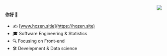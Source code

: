 <img align="right" src="https://github-readme-stats.vercel.app/api?username=hooozen&show_icons=true&icon_color=7e9680&text_color=718096&bg_color=00000000&hide_title=true&hide_border=true" />

#### 你好 👋

- ✍️ [www.hozen.sitie](https://hozen.site)
- 🎓 Software Engineering & Statistics 
- 🔍 Focusing on Front-end
- 🛠️ Develepment & Data science


<!--
**hooozen/hooozen** is a ✨ _special_ ✨ repository because its `README.md` (this file) appears on your GitHub profile.

Here are some ideas to get you started:

- 🔭 I’m currently working on ...
- 🌱 I’m currently learning ...
- 👯 I’m looking to collaborate on ...
- 🤔 I’m looking for help with ...
- 💬 Ask me about ...
- 📫 How to reach me: ...
- 😄 Pronouns: ...
- ⚡ Fun fact: ...
-->
